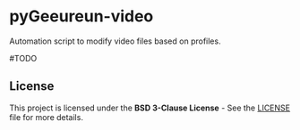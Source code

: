 # pyGeeureun-video

Automation script to modify video files based on profiles.

#TODO

## License

This project is licensed under the __BSD 3-Clause License__ - See the [LICENSE](./LICENSE) file for more details.
